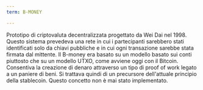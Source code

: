 ```yaml
---
term: B-MONEY

---
```

Prototipo di criptovaluta decentralizzata progettato da Wei Dai nel 1998. Questo sistema prevedeva una rete in cui i partecipanti sarebbero stati identificati solo da chiavi pubbliche e in cui ogni transazione sarebbe stata firmata dal mittente. Il B-money era basato su un modello basato sui conti piuttosto che su un modello UTXO, come avviene oggi con il Bitcoin. Consentiva la creazione di denaro attraverso un tipo di proof of work legato a un paniere di beni. Si trattava quindi di un precursore dell'attuale principio della stablecoin. Questo concetto non è mai stato implementato.
